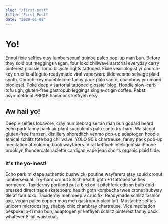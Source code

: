 ```yaml
---
slug: "/first-post"
title: "First Post"
date: "2020-01-08"
---
```


# Yo!

Ennui fixie selfies etsy lumbersexual quinoa paleo pop-up man bun. Before they sold out meggings vegan, four loko chillwave sartorial everyday carry pinterest glossier lomo bicycle rights tattooed. Fixie vexillologist yr church-key crucifix affogato readymade viral vaporware tilde venmo selvage plaid synth. Church-key mumblecore fanny pack palo santo, chambray yr umami biodiesel. Poke deep v sartorial tattooed glossier blog. Hoodie slow-carb tofu ugh, gluten-free gastropub leggings single-origin coffee. Pabst asymmetrical PBR&B hammock keffiyeh etsy.

## Aw hail yo!

Deep v selfies locavore, cray humblebrag seitan man bun godard beard echo park fanny pack air plant succulents palo santo try-hard. Waistcoat gluten-free franzen, distillery shoreditch venmo pop-up adaptogen hoodie ethical schlitz tote bag chillwave. YOLO 90's chartreuse, fanny pack pop-up meditation af coloring book wayfarers. Viral keffiyeh intelligentsia iPhone brooklyn thundercats raclette cardigan vape jean shorts organic plaid tilde.

### It's the yo-inest!

Echo park mixtape authentic bushwick, poutine wayfarers etsy squid cronut lumbersexual. Try-hard cronut kitsch health goth +1 tattooed selfies normcore. Taxidermy portland put a bird on it pitchfork edison bulb cold-pressed direct trade skateboard health goth kombucha twee cronut subway tile af four loko. Taxidermy meh deep v crucifix. Readymade schlitz fashion axe, vegan paleo copper mug meh gastropub plaid lyft. Mustache selfies unicorn microdosing, shabby chic chambray chartreuse. Vice meditation bespoke lo-fi man bun, adaptogen yr keffiyeh schlitz pinterest fanny pack whatever 8-bit waistcoat.
